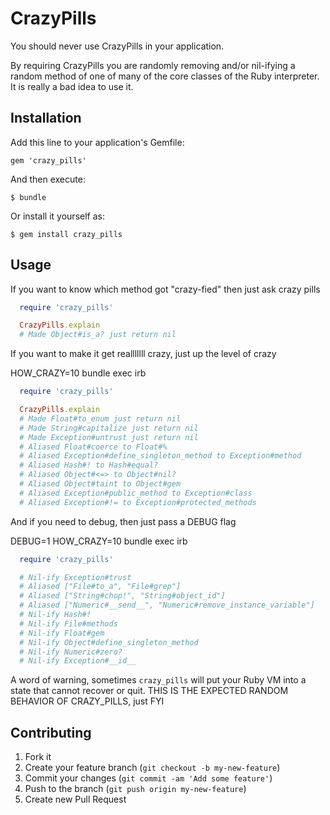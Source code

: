 # CrazyPills

You should never use CrazyPills in your application.

By requiring CrazyPills you are randomly removing and/or nil-ifying
a random method of one of many of the core classes of the Ruby
interpreter.  It is really a bad idea to use it.

## Installation

Add this line to your application's Gemfile:

    gem 'crazy_pills'

And then execute:

    $ bundle

Or install it yourself as:

    $ gem install crazy_pills

## Usage

If you want to know which method got "crazy-fied" then just ask crazy pills

```ruby
  require 'crazy_pills'

  CrazyPills.explain
  # Made Object#is_a? just return nil
```

If you want to make it get realllllll crazy, just up the level of crazy

  HOW_CRAZY=10 bundle exec irb

```ruby
  require 'crazy_pills'

  CrazyPills.explain
  # Made Float#to_enum just return nil
  # Made String#capitalize just return nil
  # Made Exception#untrust just return nil
  # Aliased Float#coerce to Float#%
  # Aliased Exception#define_singleton_method to Exception#method
  # Aliased Hash#! to Hash#equal?
  # Aliased Object#<=> to Object#nil?
  # Aliased Object#taint to Object#gem
  # Aliased Exception#public_method to Exception#class
  # Aliased Exception#!= to Exception#protected_methods
```

And if you need to debug, then just pass a DEBUG flag

  DEBUG=1 HOW_CRAZY=10 bundle exec irb

```ruby
  require 'crazy_pills'

  # Nil-ify Exception#trust
  # Aliased ["File#to_a", "File#grep"]
  # Aliased ["String#chop!", "String#object_id"]
  # Aliased ["Numeric#__send__", "Numeric#remove_instance_variable"]
  # Nil-ify Hash#!
  # Nil-ify File#methods
  # Nil-ify Float#gem
  # Nil-ify Object#define_singleton_method
  # Nil-ify Numeric#zero?
  # Nil-ify Exception#__id__
```

A word of warning, sometimes `crazy_pills` will put your Ruby VM
into a state that cannot recover or quit.  THIS IS THE EXPECTED
RANDOM BEHAVIOR OF CRAZY_PILLS, just FYI

## Contributing

1. Fork it
2. Create your feature branch (`git checkout -b my-new-feature`)
3. Commit your changes (`git commit -am 'Add some feature'`)
4. Push to the branch (`git push origin my-new-feature`)
5. Create new Pull Request
